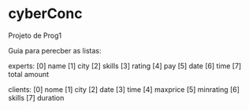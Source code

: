 # cyberConc
Projeto de Prog1

Guia para perecber as listas:

experts:
[0] name
[1] city
[2] skills
[3] rating
[4] pay
[5] date
[6] time
[7] total amount

clients:
[0] nome
[1] city
[2] date
[3] time
[4] maxprice
[5] minrating
[6] skills
[7] duration
